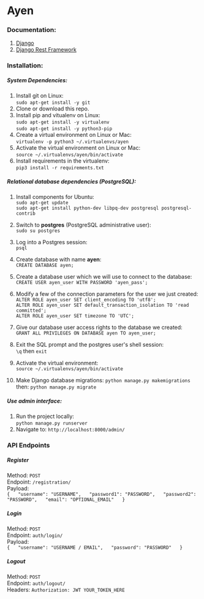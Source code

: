 
# Ayen 
### Documentation:

1. [Django](https://docs.djangoproject.com/en/2.0/releases/2.0/)
2. [Django Rest Framework](https://www.django-rest-framework.org/)


### Installation:

##### System Dependencies:

1. Install git on Linux:  
`sudo apt-get install -y git`
2. Clone or download this repo.
3. Install pip and vitualenv on Linux:  
`sudo apt-get install -y virtualenv`  
`sudo apt-get install -y python3-pip`
4. Create a virtual environment on Linux or Mac:  
`virtualenv -p python3 ~/.virtualenvs/ayen`
5. Activate the virtual environment on Linux or Mac:  
`source ~/.virtualenvs/ayen/bin/activate`
6. Install requirements in the virtualenv:  
`pip3 install -r requirements.txt`

##### Relational database dependencies (PostgreSQL):
1. Install components for Ubuntu:  
`sudo apt-get update`  
`sudo apt-get install python-dev libpq-dev postgresql postgresql-contrib`
2. Switch to **postgres** (PostgreSQL administrative user):  
`sudo su postgres`
3. Log into a Postgres session:  
`psql`
4. Create database with name **ayen**:  
`CREATE DATABASE ayen;`
5. Create a database user which we will use to connect to the database:  
`CREATE USER ayen_user WITH PASSWORD 'ayen_pass';`
6. Modify a few of the connection parameters for the user we just created:  
`ALTER ROLE ayen_user SET client_encoding TO 'utf8';`  
`ALTER ROLE ayen_user SET default_transaction_isolation TO 'read committed';`  
`ALTER ROLE ayen_user SET timezone TO 'UTC';` 
7. Give our database user access rights to the database we created:  
`GRANT ALL PRIVILEGES ON DATABASE ayen TO ayen_user;`
8. Exit the SQL prompt and the postgres user's shell session:  
`\q` then `exit`

9. Activate the virtual environment:  
`source ~/.virtualenvs/ayen/bin/activate`
10. Make Django database migrations:
`python manage.py makemigrations`  
then: `python manage.py migrate`

##### Use admin interface:
1. Run the project locally:  
`python manage.py runserver`
2. Navigate to: `http://localhost:8000/admin/`
 
 
### API Endpoints
##### Register
Method: `POST`  
Endpoint: `/registration/`  
Payload:  
`{  
    "username": "USERNAME",  
    "password1": "PASSWORD",  
    "password2": "PASSWORD",  
    "email": "OPTIONAL_EMAIL"  
}`
##### Login
Method: `POST`  
Endpoint: `auth/login/`  
Payload:  
`{  
    "username": "USERNAME / EMAIL",  
    "password": "PASSWORD"  
}`

##### Logout
Method: `POST`  
Endpoint: `auth/logout/`  
Headers: `Authorization: JWT YOUR_TOKEN_HERE`  
